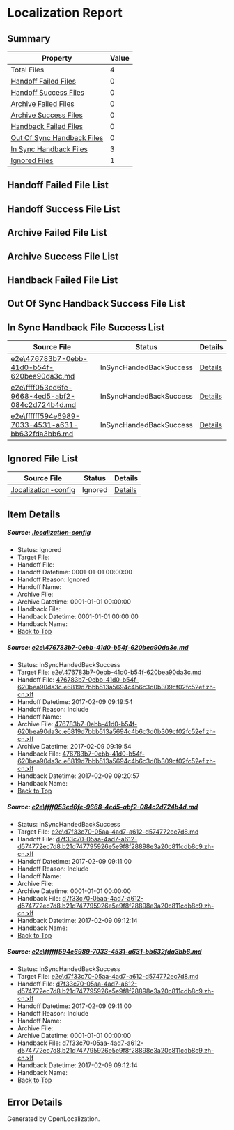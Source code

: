 # <a name='report-top'></a> Localization Report

## Summary
 Property | Value 
 -------- | ----- 
 Total Files | 4
[ Handoff Failed Files ](#handoff-failed-list)| 0
[ Handoff Success Files ](#handoff-success-list)| 0
[ Archive Failed Files ](#archive-failed-list)| 0
[ Archive Success Files ](#archive-success-list)| 0
[ Handback Failed Files ](#handback-failed-list)| 0
[ Out Of Sync Handback Files ](#outofsync-handback-success-list)| 0
[ In Sync Handback Files ](#insync-handback-success-list)| 3
[ Ignored Files ](#ignored-list)| 1

## <a name='handoff-failed-list'></a> Handoff Failed File List

## <a name='handoff-success-list'></a> Handoff Success File List

## <a name='archive-failed-list'></a> Archive Failed File List

## <a name='archive-success-list'></a> Archive Success File List

## <a name='handback-failed-list'></a> Handback Failed File List

## <a name='outofsync-handback-success-list'></a> Out Of Sync Handback Success File List

## <a name='insync-handback-success-list'></a> In Sync Handback File Success List
 Source File | Status | Details 
 ----------- | ------ | ------- 
 [e2e\476783b7-0ebb-41d0-b54f-620bea90da3c.md](https://github.com/OpenLocalizationTestOrg/ol-test0/blob/8bd60205909901583eafa6632e3db5f3d2a55633/e2e/476783b7-0ebb-41d0-b54f-620bea90da3c.md) | InSyncHandedBackSuccess | [Details](#9579d9fdbd7dc0feff1d5663a730ab16685788e81)
 [e2e\ffff053ed6fe-9668-4ed5-abf2-084c2d724b4d.md](https://github.com/OpenLocalizationTestOrg/ol-test0/blob/a4809efed355996ddfcd5d6f40332391cc9e7478/e2e/ffff053ed6fe-9668-4ed5-abf2-084c2d724b4d.md) | InSyncHandedBackSuccess | [Details](#682b3b73371900df335278ad91b372047cbc8a5e2)
 [e2e\ffffff594e6989-7033-4531-a631-bb632fda3bb6.md](https://github.com/OpenLocalizationTestOrg/ol-test0/blob/8bd60205909901583eafa6632e3db5f3d2a55633/e2e/ffffff594e6989-7033-4531-a631-bb632fda3bb6.md) | InSyncHandedBackSuccess | [Details](#682b3b73371900df335278ad91b372047cbc8a5e3)

## <a name='ignored-list'></a> Ignored File List
 Source File | Status | Details 
 ----------- | ------ | ------- 
 [.localization-config](https://github.com/OpenLocalizationTestOrg/ol-test0/blob/8bd60205909901583eafa6632e3db5f3d2a55633/.localization-config) | Ignored | [Details](#cb0632cf59c1387fc1742bfb9fa3c47f87e2e5c90)

## Item Details
##### <a name='cb0632cf59c1387fc1742bfb9fa3c47f87e2e5c90'></a> Source: [.localization-config](https://github.com/OpenLocalizationTestOrg/ol-test0/blob/8bd60205909901583eafa6632e3db5f3d2a55633/.localization-config)
* Status: Ignored
* Target File: 
* Handoff File: 
* Handoff Datetime: 0001-01-01 00:00:00
* Handoff Reason: Ignored
* Handoff Name: 
* Archive File: 
* Archive Datetime: 0001-01-01 00:00:00
* Handback File: 
* Handback Datetime: 0001-01-01 00:00:00
* Handback Name: 
* [Back to Top](#report-top)

##### <a name='9579d9fdbd7dc0feff1d5663a730ab16685788e81'></a> Source: [e2e\476783b7-0ebb-41d0-b54f-620bea90da3c.md](https://github.com/OpenLocalizationTestOrg/ol-test0/blob/8bd60205909901583eafa6632e3db5f3d2a55633/e2e/476783b7-0ebb-41d0-b54f-620bea90da3c.md)
* Status: InSyncHandedBackSuccess
* Target File: [e2e\476783b7-0ebb-41d0-b54f-620bea90da3c.md](https://github.com/OpenLocalizationTestOrg/ol-test0-zhcn/blob/3b7a7a0992bea6206d8a1e56fe9565f7b0ff323f/e2e/476783b7-0ebb-41d0-b54f-620bea90da3c.md)
* Handoff File: [476783b7-0ebb-41d0-b54f-620bea90da3c.e6819d7bbb513a5694c4b6c3d0b309cf02fc52ef.zh-cn.xlf](https://github.com/OpenLocalizationTestOrg/ol-test0-handoff/blob/579627dfdfba9bd8cb47d74b54f685e1e9bf0260/ol-handoff/OpenLocalizationTestOrg/ol-test0-zhcn/shujia/ht/476783b7-0ebb-41d0-b54f-620bea90da3c.e6819d7bbb513a5694c4b6c3d0b309cf02fc52ef.zh-cn.xlf)
* Handoff Datetime: 2017-02-09 09:19:54
* Handoff Reason: Include
* Handoff Name: 
* Archive File: [476783b7-0ebb-41d0-b54f-620bea90da3c.e6819d7bbb513a5694c4b6c3d0b309cf02fc52ef.zh-cn.xlf](https://github.com/OpenLocalizationTestOrg/ol-test0-handoff/blob/a2a53e1cbfc2bfc4fc34c11aa93b30cbc90289b7/ol-archive/OpenLocalizationTestOrg/ol-test0-zhcn/shujia/ht/476783b7-0ebb-41d0-b54f-620bea90da3c.e6819d7bbb513a5694c4b6c3d0b309cf02fc52ef.zh-cn.xlf)
* Archive Datetime: 2017-02-09 09:19:54
* Handback File: [476783b7-0ebb-41d0-b54f-620bea90da3c.e6819d7bbb513a5694c4b6c3d0b309cf02fc52ef.zh-cn.xlf](https://github.com/OpenLocalizationTestOrg/ol-test0-handback/blob/d42af9a7666c1e5597df383d2253c36f7b613e3f/ol-handback/OpenLocalizationTestOrg/ol-test0-zhcn/shujia/ht/476783b7-0ebb-41d0-b54f-620bea90da3c.e6819d7bbb513a5694c4b6c3d0b309cf02fc52ef.zh-cn.xlf)
* Handback Datetime: 2017-02-09 09:20:57
* Handback Name: 
* [Back to Top](#report-top)

##### <a name='682b3b73371900df335278ad91b372047cbc8a5e2'></a> Source: [e2e\ffff053ed6fe-9668-4ed5-abf2-084c2d724b4d.md](https://github.com/OpenLocalizationTestOrg/ol-test0/blob/a4809efed355996ddfcd5d6f40332391cc9e7478/e2e/ffff053ed6fe-9668-4ed5-abf2-084c2d724b4d.md)
* Status: InSyncHandedBackSuccess
* Target File: [e2e\d7f33c70-05aa-4ad7-a612-d574772ec7d8.md](https://github.com/OpenLocalizationTestOrg/ol-test0-zhcn/blob/817c78d4761fe5475012796cb5813cb7397d50b5/e2e/d7f33c70-05aa-4ad7-a612-d574772ec7d8.md)
* Handoff File: [d7f33c70-05aa-4ad7-a612-d574772ec7d8.b21d747795926e5e9f8f28898e3a20c811cdb8c9.zh-cn.xlf](https://github.com/OpenLocalizationTestOrg/ol-test0-handoff/blob/b8028ad28771a78232366e128586c5477ee4ed10/ol-handoff/OpenLocalizationTestOrg/ol-test0-zhcn/shujia/ht/d7f33c70-05aa-4ad7-a612-d574772ec7d8.b21d747795926e5e9f8f28898e3a20c811cdb8c9.zh-cn.xlf)
* Handoff Datetime: 2017-02-09 09:11:00
* Handoff Reason: Include
* Handoff Name: 
* Archive File: 
* Archive Datetime: 0001-01-01 00:00:00
* Handback File: [d7f33c70-05aa-4ad7-a612-d574772ec7d8.b21d747795926e5e9f8f28898e3a20c811cdb8c9.zh-cn.xlf](https://github.com/OpenLocalizationTestOrg/ol-test0-handback/blob/db6a7836bfa00684e2d3d713ec0b270e45e3bac8/ol-handback/OpenLocalizationTestOrg/ol-test0-zhcn/shujia/ht/d7f33c70-05aa-4ad7-a612-d574772ec7d8.b21d747795926e5e9f8f28898e3a20c811cdb8c9.zh-cn.xlf)
* Handback Datetime: 2017-02-09 09:12:14
* Handback Name: 
* [Back to Top](#report-top)

##### <a name='682b3b73371900df335278ad91b372047cbc8a5e3'></a> Source: [e2e\ffffff594e6989-7033-4531-a631-bb632fda3bb6.md](https://github.com/OpenLocalizationTestOrg/ol-test0/blob/8bd60205909901583eafa6632e3db5f3d2a55633/e2e/ffffff594e6989-7033-4531-a631-bb632fda3bb6.md)
* Status: InSyncHandedBackSuccess
* Target File: [e2e\d7f33c70-05aa-4ad7-a612-d574772ec7d8.md](https://github.com/OpenLocalizationTestOrg/ol-test0-zhcn/blob/817c78d4761fe5475012796cb5813cb7397d50b5/e2e/d7f33c70-05aa-4ad7-a612-d574772ec7d8.md)
* Handoff File: [d7f33c70-05aa-4ad7-a612-d574772ec7d8.b21d747795926e5e9f8f28898e3a20c811cdb8c9.zh-cn.xlf](https://github.com/OpenLocalizationTestOrg/ol-test0-handoff/blob/b8028ad28771a78232366e128586c5477ee4ed10/ol-handoff/OpenLocalizationTestOrg/ol-test0-zhcn/shujia/ht/d7f33c70-05aa-4ad7-a612-d574772ec7d8.b21d747795926e5e9f8f28898e3a20c811cdb8c9.zh-cn.xlf)
* Handoff Datetime: 2017-02-09 09:11:00
* Handoff Reason: Include
* Handoff Name: 
* Archive File: 
* Archive Datetime: 0001-01-01 00:00:00
* Handback File: [d7f33c70-05aa-4ad7-a612-d574772ec7d8.b21d747795926e5e9f8f28898e3a20c811cdb8c9.zh-cn.xlf](https://github.com/OpenLocalizationTestOrg/ol-test0-handback/blob/db6a7836bfa00684e2d3d713ec0b270e45e3bac8/ol-handback/OpenLocalizationTestOrg/ol-test0-zhcn/shujia/ht/d7f33c70-05aa-4ad7-a612-d574772ec7d8.b21d747795926e5e9f8f28898e3a20c811cdb8c9.zh-cn.xlf)
* Handback Datetime: 2017-02-09 09:12:14
* Handback Name: 
* [Back to Top](#report-top)


## Error Details

Generated by OpenLocalization.
